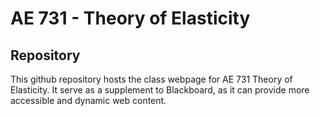 # AE 731 - Theory of Elasticity

## Repository

This github repository hosts the class webpage for AE 731 Theory of Elasticity.
It serve as a supplement to Blackboard, as it can provide more accessible and dynamic web content.
